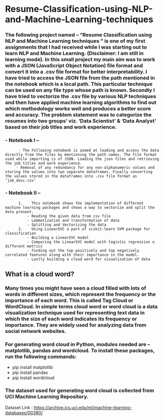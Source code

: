 # Resume-Classification-using-NLP-and-Machine-Learning-techniques
### The following project named – “Resume Classification using NLP and Machine Learning techniques ” is one of my first assignments that I had received while I was starting out to learn NLP and Machine Learning. (Disclaimer: I am still in learning mode). In this small project my main aim was to work with a JSON (JavaScript Object Notation) file format and convert it into a .csv file format for better interpretability. I have tried to access the JSON file from the path mentioned in the notebook which is a local path. This particular technique can be used on any file type whose path is known. Secondly I have tried to vectorize the .csv file by various NLP techniques and then have applied machine learning algorithms to find out which methodology works well and produces a better score and accuracy. The problem statement was to categorize the resumes into two groups’ viz. ‘Data Scientist’ & ‘Data Analyst’ based on their job titles and work experience. 

### - 	Notebook I – 
          - The Following notebook is aimed at loading and access the data directly from the files by mentioning the path names. The file format used while importing is of JSON. Loading the json files and retrieving the job titles and work experience.
         - Removal of any redundancy for any non-alphanumeric values and storing the values into two separate dataframes. Finally converting the values stored in the dataframes into .csv file format as ‘job_desc.csv’

### - 	Notebook II – 
          1.	This notebook shows the implementation of different machine learning packages and shows a way to vectorize and split the data present.
              -	Reading the given data from csv file
              - Lemmatization and transformation of data
              - Splitting and Vectorizing the data
          2.	Using LinearSVC a part of scikit-learn SVM package for classification
              -	Building a LinearSVC model
              -	Comparing the LinearSVC model with logistic regression o different metrics
              -	Finding out the top positively and top negatively correlated features along with their importance in the model.
              -	Lastly building a cloud word for visualization of data


## What is a cloud word?

### Many times you might have seen a cloud filled with lots of words in different sizes, which represent the frequency or the importance of each word. This is called Tag Cloud or WordCloud. In simple terms cloud word or word cloud is a data visualization technique used for representing text data in which the size of each word indicates its frequency or importance. They are widely used for analyzing data from social network websites.



### For generating word cloud in Python, modules needed are – matplotlib, pandas and wordcloud. To install these packages, run the following commands:

-	pip install matplotlib
-	pip install pandas
-	pip install wordcloud

### The dataset used for generating word cloud is collected from UCI Machine Learning Repository. 
Dataset Link : https://archive.ics.uci.edu/ml/machine-learning-databases/00380/
